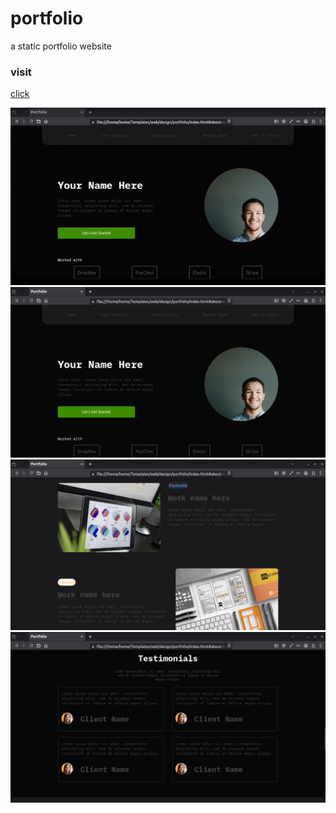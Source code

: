 # portfolio
a static portfolio website

### visit
<a href="https://akhilesh286.github.io/portfolio-webpage/">click</a>

![preview-image](./portfolio-preview.gif)
![preview-image](./portfolio-preview-1.png)
![preview-image](./portfolio-preview-2.png)
![preview-image](./portfolio-preview-3.png)

